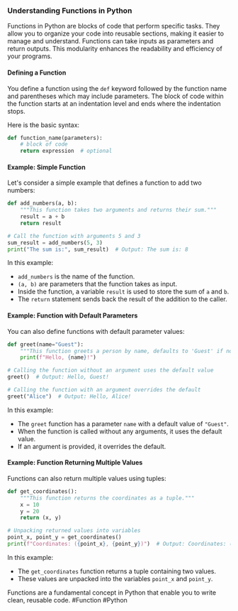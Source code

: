 ### Understanding Functions in Python

Functions in Python are blocks of code that perform specific tasks. They allow you to organize your code into reusable sections, making it easier to manage and understand. Functions can take inputs as parameters and return outputs. This modularity enhances the readability and efficiency of your programs.

#### Defining a Function
You define a function using the `def` keyword followed by the function name and parentheses which may include parameters. The block of code within the function starts at an indentation level and ends where the indentation stops.

Here is the basic syntax:
```python
def function_name(parameters):
    # block of code
    return expression  # optional
```

#### Example: Simple Function

Let's consider a simple example that defines a function to add two numbers:

```python
def add_numbers(a, b):
    """This function takes two arguments and returns their sum."""
    result = a + b
    return result

# Call the function with arguments 5 and 3
sum_result = add_numbers(5, 3)
print("The sum is:", sum_result)  # Output: The sum is: 8
```

In this example:
- `add_numbers` is the name of the function.
- `(a, b)` are parameters that the function takes as input.
- Inside the function, a variable `result` is used to store the sum of `a` and `b`.
- The `return` statement sends back the result of the addition to the caller.

#### Example: Function with Default Parameters

You can also define functions with default parameter values:

```python
def greet(name="Guest"):
    """This function greets a person by name, defaults to 'Guest' if no argument is provided."""
    print(f"Hello, {name}!")

# Calling the function without an argument uses the default value
greet()  # Output: Hello, Guest!

# Calling the function with an argument overrides the default
greet("Alice")  # Output: Hello, Alice!
```

In this example:
- The `greet` function has a parameter `name` with a default value of `"Guest"`.
- When the function is called without any arguments, it uses the default value.
- If an argument is provided, it overrides the default.

#### Example: Function Returning Multiple Values

Functions can also return multiple values using tuples:

```python
def get_coordinates():
    """This function returns the coordinates as a tuple."""
    x = 10
    y = 20
    return (x, y)

# Unpacking returned values into variables
point_x, point_y = get_coordinates()
print(f"Coordinates: ({point_x}, {point_y})")  # Output: Coordinates: (10, 20)
```

In this example:
- The `get_coordinates` function returns a tuple containing two values.
- These values are unpacked into the variables `point_x` and `point_y`.

Functions are a fundamental concept in Python that enable you to write clean, reusable code. #Function #Python